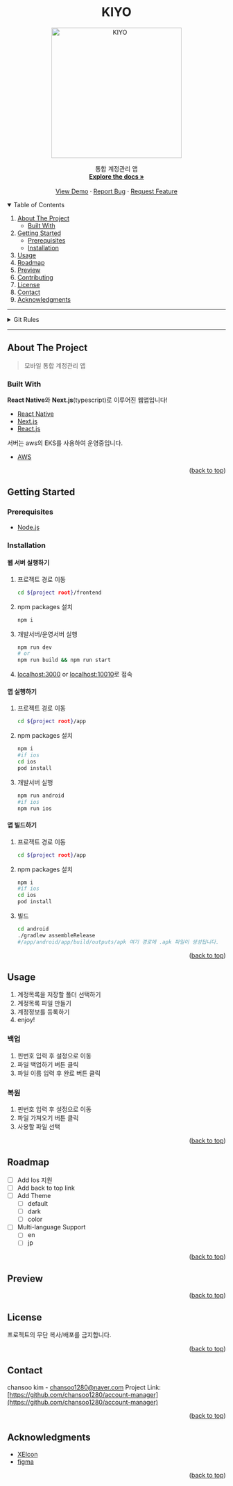 <div id="top"></div>

<h1 align="center">KIYO</h1>
<div align="center">
  <a href="https://github.com/chansoo1280/account-manager">
    <img src="https://user-images.githubusercontent.com/62010067/141707497-d6172063-8505-4ffd-adb1-faea3b3f735e.png" alt="KIYO" width="300" height="300">
  </a>

  <p align="center">
    통합 계정관리 앱
    <br />
    <a href="https://github.com/chansoo1280/account-manager"><strong>Explore the docs »</strong></a>
    <br />
    <br />
    <a href="https://github.com/chansoo1280/account-manager">View Demo</a>
    ·
    <a href="https://github.com/chansoo1280/account-manager/issues">Report Bug</a>
    ·
    <a href="https://github.com/chansoo1280/account-manager/issues">Request Feature</a>
  </p>
</div>

<details open="open">
  <summary>Table of Contents</summary>
  <ol>
    <li>
      <a href="#about-the-project">About The Project</a>
      <ul>
        <li><a href="#built-with">Built With</a></li>
      </ul>
    </li>
    <li>
      <a href="#getting-started">Getting Started</a>
      <ul>
        <li><a href="#prerequisites">Prerequisites</a></li>
        <li><a href="#installation">Installation</a></li>
      </ul>
    </li>
    <li><a href="#usage">Usage</a></li>
    <li><a href="#roadmap">Roadmap</a></li>
    <li><a href="#preview">Preview</a></li>
    <li><a href="#contributing">Contributing</a></li>
    <li><a href="#license">License</a></li>
    <li><a href="#contact">Contact</a></li>
    <li><a href="#acknowledgments">Acknowledgments</a></li>
  </ol>
</details>

---

<details>
<summary>Git Rules</summary>

1. branch
   - 상시 브랜치
     - master: 운영 코드
     - develop: 개발
   - 일시적인 브랜치
     - hotfix-#: 운영 코드에서 급한 수정
     - release-#: 출시 버전 준비
     - feature-#: 기능 개발
2. commit
   - Feat : 새로운 기능에 대한 커밋
   - Fix : build 빌드 관련 파일 수정에 대한 커밋
   - Build : 빌드 관련 파일 수정에 대한 커밋
   - Chore : 그 외 자잘한 수정에 대한 커밋(rlxk qusrud)
   - Ci : CI 관련 설정 수정에 대한 커밋
   - Docs : 문서 수정에 대한 커밋
   - Style : 코드 스타일 혹은 포맷 등에 관한 커밋
   - Refactor : 코드 리팩토링에 대한 커밋
   - Test : 테스트 코드 수정에 대한 커밋

</details>

---

## About The Project

> 모바일 통합 계정관리 앱

### Built With

**React Native**와 **Next.js**(typescript)로 이루어진 웹앱입니다!

- [React Native](https://reactnative.dev/)
- [Next.js](https://nextjs.org/)
- [React.js](https://reactjs.org/)

서버는 aws의 EKS를 사용하여 운영중입니다.

- [AWS](https://aws.amazon.com/ko/?nc2=h_lg)

<p align="right">(<a href="#top">back to top</a>)</p>

## Getting Started

### Prerequisites

- [Node.js](https://nodejs.org/ko/)

### Installation

#### 웹 서버 실행하기

1. 프로젝트 경로 이동
   ```sh
   cd ${project root}/frontend
   ```
2. npm packages 설치
   ```sh
   npm i
   ```
3. 개발서버/운영서버 실행
   ```sh
   npm run dev
   # or
   npm run build && npm run start
   ```
4. [localhost:3000](http://localhost:3000/) or [localhost:10010](http://localhost:10010/)로 접속

#### 앱 실행하기

1. 프로젝트 경로 이동
   ```sh
   cd ${project root}/app
   ```
2. npm packages 설치
   ```sh
   npm i
   #if ios
   cd ios
   pod install
   ```
3. 개발서버 실행
   ```sh
   npm run android
   #if ios
   npm run ios
   ```

#### 앱 빌드하기

1. 프로젝트 경로 이동
   ```sh
   cd ${project root}/app
   ```
2. npm packages 설치
   ```sh
   npm i
   #if ios
   cd ios
   pod install
   ```
3. 빌드
   ```sh
   cd android
   ./gradlew assembleRelease
   #/app/android/app/build/outputs/apk 여기 경로에 .apk 파일이 생성됩니다.
   ```

<p align="right">(<a href="#top">back to top</a>)</p>

## Usage

1. 계정목록을 저장할 폴더 선택하기
2. 계정목록 파일 만들기
3. 계정정보를 등록하기
4. enjoy!

### 백업

1. 핀번호 입력 후 설정으로 이동
2. 파일 백업하기 버튼 클릭
3. 파일 이름 입력 후 완료 버튼 클릭

### 복원

1. 핀번호 입력 후 설정으로 이동
2. 파일 가져오기 버튼 클릭
3. 사용할 파일 선택

<p align="right">(<a href="#top">back to top</a>)</p>

## Roadmap

- [ ] Add Ios 지원
- [ ] Add back to top link
- [ ] Add Theme
  - [ ] default
  - [ ] dark
  - [ ] color
- [ ] Multi-language Support
  - [ ] en
  - [ ] jp

<p align="right">(<a href="#top">back to top</a>)</p>

## Preview

<p align="right">(<a href="#top">back to top</a>)</p>

## License

프로젝트의 무단 복사/배포를 금지합니다.

<p align="right">(<a href="#top">back to top</a>)</p>

## Contact

chansoo kim - chansoo1280@naver.com
Project Link: [https://github.com/chansoo1280/account-manager](https://github.com/chansoo1280/account-manager)

<p align="right">(<a href="#top">back to top</a>)</p>

## Acknowledgments

- [XEIcon](https://xpressengine.github.io/XEIcon/)
- [figma](https://www.figma.com/)

<p align="right">(<a href="#top">back to top</a>)</p>
